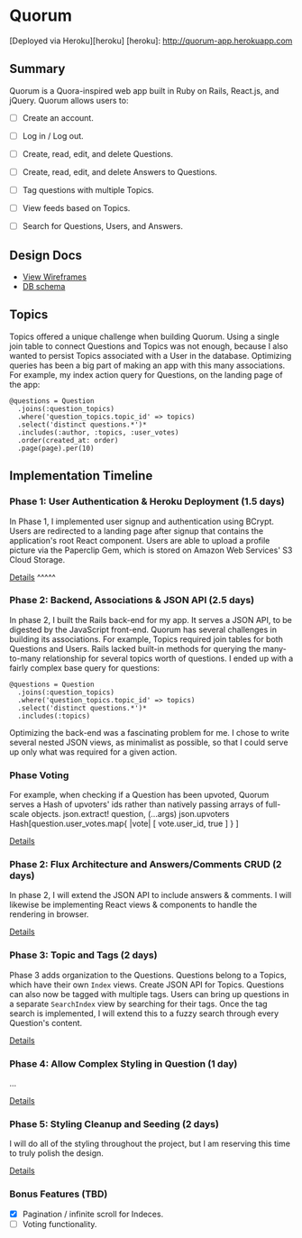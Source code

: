# Quorum

[Deployed via Heroku][heroku]
[heroku]: http://quorum-app.herokuapp.com


## Summary

Quorum is a Quora-inspired web app built in Ruby on Rails, React.js, and jQuery.
Quorum allows users to:

- [ ] Create an account.
- [ ] Log in / Log out.
- [ ] Create, read, edit, and delete Questions.
- [ ] Create, read, edit, and delete Answers to Questions.
- [ ] Tag questions with multiple Topics.
- [ ] View feeds based on Topics.
- [ ] Search for Questions, Users, and Answers.


## Design Docs
* [View Wireframes][view]
* [DB schema][schema]

[view]: ./docs/views.md
[schema]: ./docs/schema.md

## Topics

Topics offered a unique challenge when building Quorum. Using a single join table to connect Questions and Topics was not enough, because I also wanted to persist Topics associated with a User in the database. Optimizing queries has been a big part of making an app with this many associations. For example, my index action query for Questions, on the landing page of the app:

    @questions = Question
      .joins(:question_topics)
      .where('question_topics.topic_id' => topics)
      .select('distinct questions.*')*
      .includes(:author, :topics, :user_votes)
      .order(created_at: order)
      .page(page).per(10)



## Implementation Timeline

### Phase 1: User Authentication & Heroku Deployment (1.5 days)

In Phase 1, I implemented user signup and authentication using BCrypt. Users are redirected to a landing page after signup that contains the application's root React component. Users are able to upload a profile picture via the Paperclip Gem, which is stored on Amazon Web Services' S3 Cloud Storage.

[Details][phase-one]
^^^^^

### Phase 2: Backend, Associations & JSON API (2.5 days)

In phase 2, I built the Rails back-end for my app. It serves a JSON API, to be digested by the JavaScript front-end. Quorum has several challenges in building its associations. For example, Topics required join tables for both Questions and Users. Rails lacked built-in methods for querying the many-to-many relationship for several topics worth of questions. I ended up with a fairly complex base query for questions:

    @questions = Question
      .joins(:question_topics)
      .where('question_topics.topic_id' => topics)
      .select('distinct questions.*')*
      .includes(:topics)

Optimizing the back-end was a fascinating problem for me. I chose to write several nested JSON views, as minimalist as possible, so that I could serve up only what was required for a given action.

### Phase Voting

For example, when checking if a Question has been upvoted, Quorum serves a Hash of upvoters' ids rather than natively passing arrays of full-scale objects.
    json.extract! question, (...args)
    json.upvoters Hash[question.user_votes.map{ |vote| [ vote.user_id, true ] } ]


 <!-- Next, I will set up Flux, the React Router, and the React view structure for the main application. After the basic Flux architecture has been set up, a Question store will be implemented and a set of actions corresponding to the needed CRUD functionality created.
Once this is done, I will create React views for the Questions `Index`, `IndexItem` and `Form`. At the end of Phase 1b, Questions can be created, read, edited and destroyed in the browser. -->


[Details][phase-one]

### Phase 2: Flux Architecture and Answers/Comments CRUD (2 days)

In phase 2, I will extend the JSON API to include answers & comments. I will likewise be implementing React views & components to handle the rendering in browser.


[Details][phase-two]

### Phase 3: Topic and Tags (2 days)

Phase 3 adds organization to the Questions. Questions belong to a Topics, which have their own `Index` views. Create JSON API for Topics. Questions can also now be tagged with multiple tags. Users can bring up questions in a separate `SearchIndex` view by searching for their tags. Once the tag search is implemented, I will extend this to a fuzzy search through every Question's content.

[Details][phase-three]

### Phase 4: Allow Complex Styling in Question (1 day)

...

[Details][phase-four]

### Phase 5: Styling Cleanup and Seeding (2 days)

I will do all of the styling throughout the project, but I am reserving this time to truly polish the design.

[Details][phase-five]


### Bonus Features (TBD)
- [X] Pagination / infinite scroll for Indeces.
- [ ] Voting functionality.

[phase-one]: ./docs/phases/phase1.md
[phase-two]: ./docs/phases/phase2.md
[phase-three]: ./docs/phases/phase3.md
[phase-four]: ./docs/phases/phase4.md
[phase-five]: ./docs/phases/phase5.md
